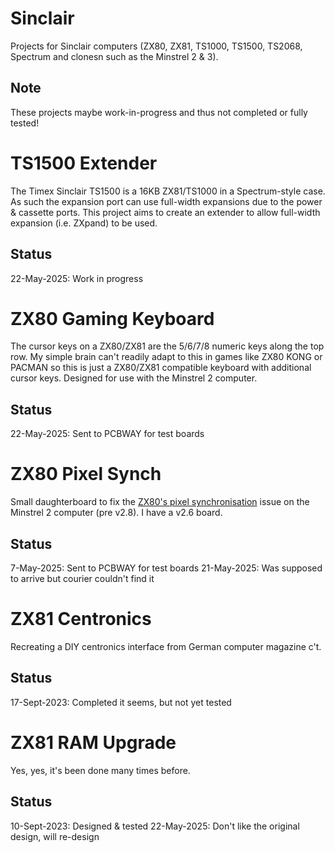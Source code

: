 # Sinclair
Projects for Sinclair computers (ZX80, ZX81, TS1000, TS1500, TS2068, Spectrum and clonesn such as the Minstrel 2 & 3).

## Note
These projects maybe work-in-progress and thus not completed or fully tested!

# TS1500 Extender
The Timex Sinclair TS1500 is a 16KB ZX81/TS1000 in a Spectrum-style case.  As such the expansion port can use full-width expansions due to the power & cassette ports.  This project aims to create an extender to allow full-width expansion (i.e. ZXpand) to be used.

## Status
22-May-2025: Work in progress

# ZX80 Gaming Keyboard
The cursor keys on a ZX80/ZX81 are the 5/6/7/8 numeric keys along the top row.  My simple brain can't readily adapt to this in games like ZX80 KONG or PACMAN so this is just a ZX80/ZX81 compatible keyboard with additional cursor keys.  Designed for use with the Minstrel 2 computer.

## Status
22-May-2025: Sent to PCBWAY for test boards

# ZX80 Pixel Synch
Small daughterboard to fix the [ZX80's pixel synchronisation](http://blog.tynemouthsoftware.co.uk/2022/09/minstrel-2-pixel-synchronisation-part-1.html) issue on the Minstrel 2 computer (pre v2.8).  I have a v2.6 board.

## Status
7-May-2025: Sent to PCBWAY for test boards
21-May-2025: Was supposed to arrive but courier couldn't find it

# ZX81 Centronics
Recreating a DIY centronics interface from German computer magazine c't.<br>

## Status
17-Sept-2023: Completed it seems, but not yet tested

# ZX81 RAM Upgrade
Yes, yes, it's been done many times before.

## Status
10-Sept-2023: Designed & tested
22-May-2025: Don't like the original design, will re-design
